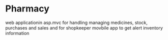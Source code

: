 # Pharmacy
web applicationin asp.mvc for handling managing medicines, stock, purchases and sales 
and for shopkeeper movbile app to get alert inventory information 

    
